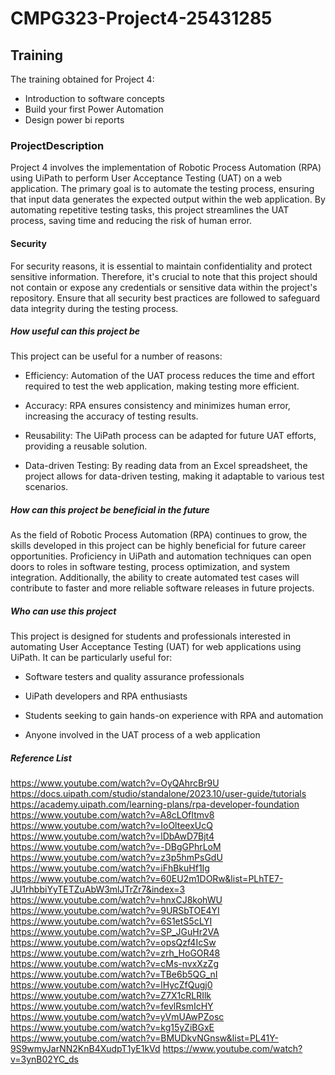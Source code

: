 # CMPG323-Project4-25431285
## Training
The training obtained for Project 4:
- Introduction to software concepts
- Build your first Power Automation
- Design power bi reports
### ProjectDescription
Project 4 involves the implementation of Robotic Process Automation (RPA) using UiPath to perform User Acceptance Testing (UAT) on a web application. The primary goal is to automate the testing process, ensuring that input data generates the expected output within the web application. By automating repetitive testing tasks, this project streamlines the UAT process, saving time and reducing the risk of human error.
#### Security
For security reasons, it is essential to maintain confidentiality and protect sensitive information. Therefore, it's crucial to note that this project should not contain or expose any credentials or sensitive data within the project's repository. Ensure that all security best practices are followed to safeguard data integrity during the testing process.
##### How useful can this project be
This project can be useful for a number of reasons: 
- Efficiency: Automation of the UAT process reduces the time and effort required to test the web application, making testing more efficient.

- Accuracy: RPA ensures consistency and minimizes human error, increasing the accuracy of testing results.

- Reusability: The UiPath process can be adapted for future UAT efforts, providing a reusable solution.

- Data-driven Testing: By reading data from an Excel spreadsheet, the project allows for data-driven testing, making it adaptable to various test scenarios.
##### How can this project be beneficial in the future
As the field of Robotic Process Automation (RPA) continues to grow, the skills developed in this project can be highly beneficial for future career opportunities. Proficiency in UiPath and automation techniques can open doors to roles in software testing, process optimization, and system integration. Additionally, the ability to create automated test cases will contribute to faster and more reliable software releases in future projects.
##### Who can use this project
This project is designed for students and professionals interested in automating User Acceptance Testing (UAT) for web applications using UiPath. It can be particularly useful for:

- Software testers and quality assurance professionals
  
- UiPath developers and RPA enthusiasts
  
- Students seeking to gain hands-on experience with RPA and automation
  
- Anyone involved in the UAT process of a web application
  
##### Reference List
https://www.youtube.com/watch?v=OyQAhrcBr9U
https://docs.uipath.com/studio/standalone/2023.10/user-guide/tutorials
https://academy.uipath.com/learning-plans/rpa-developer-foundation
https://www.youtube.com/watch?v=A8cLOfItmv8
https://www.youtube.com/watch?v=IoOlteexUcQ
https://www.youtube.com/watch?v=lDbAwD7Bjt4
https://www.youtube.com/watch?v=-DBgGPhrLoM
https://www.youtube.com/watch?v=z3p5hmPsGdU
https://www.youtube.com/watch?v=iFhBkuHf1Ig
https://www.youtube.com/watch?v=60EU2m1DORw&list=PLhTE7-JU1rhbbiYyTETZuAbW3mlJTrZr7&index=3
https://www.youtube.com/watch?v=hnxCJ8kohWU
https://www.youtube.com/watch?v=9URSbTOE4YI
https://www.youtube.com/watch?v=6S1etS5cLYI
https://www.youtube.com/watch?v=SP_JGuHr2VA
https://www.youtube.com/watch?v=opsQzf4IcSw
https://www.youtube.com/watch?v=zrh_HoGOR48
https://www.youtube.com/watch?v=cMs-nvxXzZg
https://www.youtube.com/watch?v=TBe6b5QG_nI
https://www.youtube.com/watch?v=lHycZfQugj0
https://www.youtube.com/watch?v=Z7X1cRLRIlk
https://www.youtube.com/watch?v=fevlRsmIcHY
https://www.youtube.com/watch?v=yVmUAwPZosc
https://www.youtube.com/watch?v=kg15yZiBGxE
https://www.youtube.com/watch?v=BMUDkvNGnsw&list=PL41Y-9S9wmyJarNN2KnB4XudpT1yE1kVd
https://www.youtube.com/watch?v=3ynB02YC_ds
